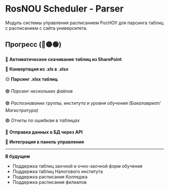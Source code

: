 # RosNOU Scheduler - Parser

Модуль системы управления расписанием РосНОУ для парсинга таблиц с расписанием с сайта университета.

## Прогресс (🔴🟡🟢)

🔴 **Автоматическое скачивание таблиц из SharePoint**

🔴 **Конвертация из .xls в .xlsx**

🟡 **Парсинг .xlsx таблиц**

🟢 *Парсинг нескольких файлов*

🟢 *Распознавание группы, института и уровня обучения (Бакалавриат/Магистратура)*

🟢 *Отчеты по ошибкам в таблицах*

🔴 **Отправка данных в БД через API**

🔴 **Интеграция в панель управления**

---

**В будущем**

* Поддержка таблиц заочной и очно-заочной форм обучения
* Поддержка таблиц Налогового института
* Поддержка расписания Колледжа
* Поддержка расписания филиалов
